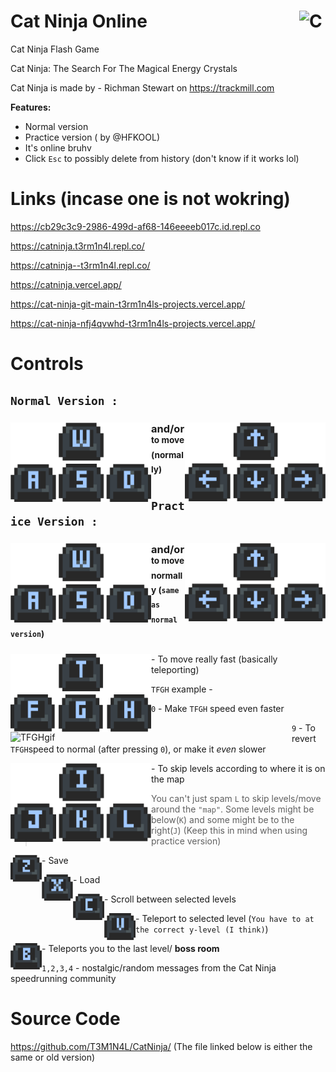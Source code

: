 # <img src="https://raw.githubusercontent.com/T3M1N4L/CatNinja/main/CatNinja.gif" alt="CatNinja" style="float:right;width:42px;height:36.5166667px;"> Cat Ninja Online
Cat Ninja Flash Game

Cat Ninja: The Search For The Magical Energy Crystals

Cat Ninja is made by - Richman Stewart on https://trackmill.com

**Features:**
* Normal version
* Practice version ( by @HFKOOL)
* It's online bruhv
* Click `Esc` to possibly delete from history (don't know if it works lol)
# Links (incase one is not wokring)
https://cb29c3c9-2986-499d-af68-146eeeeb017c.id.repl.co

https://catninja.t3rm1n4l.repl.co/

https://catninja--t3rm1n4l.repl.co/

https://catninja.vercel.app/

https://cat-ninja-git-main-t3rm1n4ls-projects.vercel.app/

https://cat-ninja-nfj4qvwhd-t3rm1n4ls-projects.vercel.app/

# Controls

## **`Normal Version :`**

### <img src="https://raw.githubusercontent.com/T3M1N4L/CatNinja/main/Keys/wasd.png" alt="WASD" style="float:left;width:225px;"> and/or <img src="https://raw.githubusercontent.com/T3M1N4L/CatNinja/main/Keys/arrows.png" alt="Arrows" style="float:right;width:225px;"> <br><sup>to move (normally)</sup>

## **`Practice Version :`**

### <img src="https://raw.githubusercontent.com/T3M1N4L/CatNinja/main/Keys/wasd.png" alt="WASD" style="float:left;width:225px;"> and/or <img src="https://raw.githubusercontent.com/T3M1N4L/CatNinja/main/Keys/arrows.png" alt="Arrows" style="float:right;width:225px;"> <br><sup>to move normally (`same as normal version`)</sup>

<img src="https://raw.githubusercontent.com/T3M1N4L/CatNinja/main/Keys/tfgh.png" alt="TFGH" style="float:left;width:225px;"> - To move really fast (basically teleporting)

`TFGH` example -

<img src="https://raw.githubusercontent.com/T3M1N4L/CatNinja/main/tfgh.gif" alt="TFGHgif" style="float:left;width:450px;">  

`0` - Make `TFGH` speed even faster

`9` - To revert `TFGH`speed to normal (after pressing `0`), or make it *even* slower 

<img src="https://raw.githubusercontent.com/T3M1N4L/CatNinja/main/Keys/ijkl.png" alt="IJKL" style="float:left;width:225px;"> ‎- To skip levels according to where it is on the map

> You can't just spam `L` to skip levels/move around the `"map"`. Some levels might be below(`K`) and some might be to the right(`J`) (Keep this in mind when using practice version)

<img src="https://raw.githubusercontent.com/T3M1N4L/CatNinja/main/Keys/z.png" alt="Z" style="float:left;width:50px;"> - Save

<img src="https://raw.githubusercontent.com/T3M1N4L/CatNinja/main/Keys/x.png" alt="X" style="float:left;width:50px;"> - Load

<img src="https://raw.githubusercontent.com/T3M1N4L/CatNinja/main/Keys/c.png" alt="C" style="float:left;width:50px;"> - Scroll between selected levels

<img src="https://raw.githubusercontent.com/T3M1N4L/CatNinja/main/Keys/v.png" alt="V" style="float:left;width:50px;"> - Teleport to selected level (`You have to at the correct y-level (I think)`)

<img src="https://raw.githubusercontent.com/T3M1N4L/CatNinja/main/Keys/b.png" alt="B" style="float:left;width:50px;"> - Teleports you to the last level/ **boss room**

`1,2,3,4` - nostalgic/random messages from the Cat Ninja speedrunning community 

# Source Code
https://github.com/T3M1N4L/CatNinja/ (The file linked below is either the same or old version)
